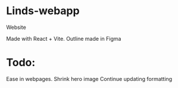 # Linds-webapp
 Website

 Made with React + Vite. Outline made in Figma


 # Todo:
Ease in webpages.
Shrink hero image
Continue updating formatting
